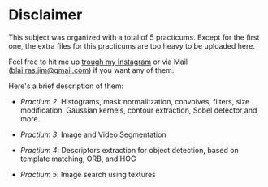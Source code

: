 # Disclaimer

This subject was organized with a total of 5 practicums. Except for the first one, the extra files for this practicums
are too heavy to be uploaded here.

Feel free to hit me up [trough my Instagram](instagram.com/blaieet) or via Mail (blai.ras.jim@gmail.com) if you want any of them. 

Here's a brief description of them:

* *Practium 2*: Histograms, mask normalitzation, convolves, filters, size modification, Gaussian kernels, contour extraction,
Sobel detector and more.

* *Practium 3*: Image and Video Segmentation

* *Practium 4*: Descriptors extraction for object detection, based on template matching, ORB, and HOG

* *Practium 5*: Image search using textures
